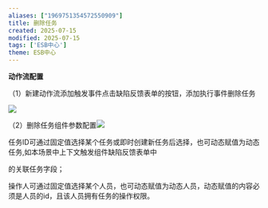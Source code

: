 ```yaml
---
aliases: ["1969751354572550909"]
title: 删除任务
created: 2025-07-15
modified: 2025-07-15
tags: ['ESB中心']
theme: ESB中心
---
```


**动作流配置**

（1）新建动作流添加触发事件点击缺陷反馈表单的按钮，添加执行事件删除任务

![](efca9936b5b487ae28cf8680dc7916c6.jpg)

（2）删除任务组件参数配置![](ca689cc9f623c8b21e5b1b0c39d216db.jpg)

任务ID可通过固定值选择某个任务或即时创建新任务后选择，也可动态赋值为动态任务,如本场景中上下文触发组件缺陷反馈表单中

的关联任务字段；

操作人可通过固定值选择某个人员，也可动态赋值为动态人员，动态赋值的内容必须是人员的id，且该人员拥有任务的操作权限。